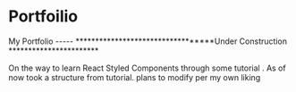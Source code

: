 # Portfoilio
My Portfolio ----- **********************************Under Construction ***********************

On the way to learn React Styled Components through some tutorial .
As of now took  a structure from tutorial. plans to modify per my own liking
